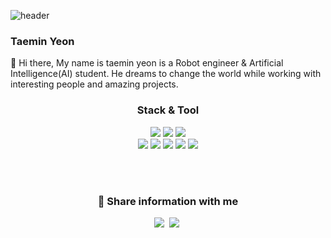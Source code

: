 ![header](https://capsule-render.vercel.app/api?type=waving&color=auto&height=250&section=header&text=Yeon%20&fontSize=90&animation=fadeIn&fontAlignY=30&desc=Thank%20you%20for%20visiting%20my%20Github!&descAlignY=53&descAlign=52)
### Taemin Yeon
:wave: Hi there, My name is taemin yeon is a Robot engineer & Artificial Intelligence(AI) student. He dreams to change the world while working with interesting people and amazing projects. 

<h3 align="center"> Stack & Tool</h3>

<p align="center">
<img src="https://img.shields.io/badge/ROS-black?style=flat-square&logo=ROS&logoColor=white"/>
<img src="https://img.shields.io/badge/Linux-yellow?style=flat-square&logo=Linux&logoColor=white"/>
<img src="https://img.shields.io/badge/Ubuntu-red?style=flat-square&logo=Ubuntu&logoColor=white"/>
<br>
<img src="https://img.shields.io/badge/C++-green?style=flat-square&logo=C++&logoColor=white"/>
<img src="https://img.shields.io/badge/C-green?style=flat-square&logo=C&logoColor=white"/>
<img src="https://img.shields.io/badge/Python-blue?style=flat-square&logo=Python&logoColor=white"/>
<img src="https://img.shields.io/badge/Jupyter-orange?style=flat-square&logo=Jupyter&logoColor=white"/>
<img src="https://img.shields.io/badge/VIM-green?style=flat-square&logo=Vim&logoColor=white"/>
</p>
<br>
<br>


<h3 align="center"> 🌱  Share information with me  </h3>

<p align="center">
<a href="https://yeonblog.tistory.com/"><img src= "https://img.shields.io/badge/-My blog%20-orange?logo=Internet Explorer?logoColor=orange"></a>&nbsp
<a href="https://yeonblog.tistory.com/3"><img src= "https://img.shields.io/badge/-About me%20-white?logo=Internet Explorer?logoColor=orange"></a>&nbsp  
</p>
